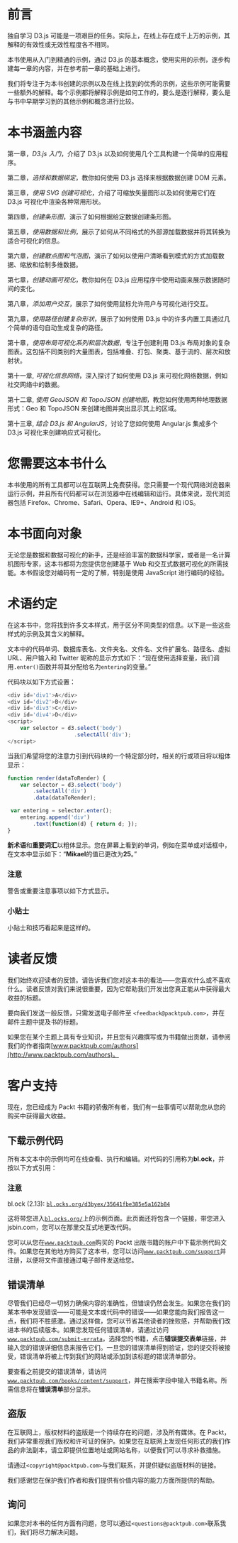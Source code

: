 # 前言

独自学习 D3.js 可能是一项艰巨的任务。实际上，在线上存在成千上万的示例，其解释的有效性或无效性程度各不相同。

本书使用从入门到精通的示例，通过 D3.js 的基本概念，使用实用的示例，逐步构建每一章的内容，并在参考前一章的基础上进行。

我们将专注于为本书创建的示例以及在线上找到的优秀的示例，这些示例可能需要一些额外的解释。每个示例都将解释示例是如何工作的，要么是逐行解释，要么是与书中早期学习到的其他示例和概念进行比较。

# 本书涵盖内容

第一章，*D3.js 入门*，介绍了 D3.js 以及如何使用几个工具构建一个简单的应用程序。

第二章，*选择和数据绑定*，教你如何使用 D3.js 选择来根据数据创建 DOM 元素。

第三章，*使用 SVG 创建可视化*，介绍了可缩放矢量图形以及如何使用它们在 D3.js 可视化中渲染各种常用形状。

第四章，*创建条形图*，演示了如何根据给定数据创建条形图。

第五章，*使用数据和比例*，展示了如何从不同格式的外部源加载数据并将其转换为适合可视化的信息。

第六章，*创建散点图和气泡图*，演示了如何以使用户清晰看到模式的方式加载数据、缩放和绘制多维数据。

第七章，*创建动画可视化*，教你如何在 D3.js 应用程序中使用动画来展示数据随时间的变化。

第八章，*添加用户交互*，展示了如何使用鼠标允许用户与可视化进行交互。

第九章，*使用路径创建复杂形状*，展示了如何使用 D3.js 中的许多内置工具通过几个简单的语句自动生成复杂的路径。

第十章，*使用布局可视化系列和层次数据*，专注于创建利用 D3.js 布局对象的复杂图表。这包括不同类别的大量图表，包括堆叠、打包、聚类、基于流的、层次和放射状。

第十一章, *可视化信息网络*，深入探讨了如何使用 D3.js 来可视化网络数据，例如社交网络中的数据。

第十二章, *使用 GeoJSON 和 TopoJSON 创建地图*，教您如何使用两种地理数据形式：Geo 和 TopoJSON 来创建地图并突出显示其上的区域。

第十三章, *结合 D3.js 和 AngularJS*，讨论了您如何使用 Angular.js 集成多个 D3.js 可视化来创建响应式可视化。

# 您需要这本书什么

本书使用的所有工具都可以在互联网上免费获得。您只需要一个现代网络浏览器来运行示例，并且所有代码都可以在浏览器中在线编辑和运行。具体来说，现代浏览器包括 Firefox、Chrome、Safari、Opera、IE9+、Android 和 iOS。

# 本书面向对象

无论您是数据和数据可视化的新手，还是经验丰富的数据科学家，或者是一名计算机图形专家，这本书都将为您提供您创建基于 Web 和交互式数据可视化的所需技能。本书假设您对编码有一定的了解，特别是使用 JavaScript 进行编码的经验。

# 术语约定

在这本书中，您将找到许多文本样式，用于区分不同类型的信息。以下是一些这些样式的示例及其含义的解释。

文本中的代码单词、数据库表名、文件夹名、文件名、文件扩展名、路径名、虚拟 URL、用户输入和 Twitter 昵称的显示方式如下：“现在使用选择变量，我们调用`.enter()`函数并将其分配给名为`entering`的变量。”

代码块以如下方式设置：

```js
<div id='div1'>A</div>
<div id='div2'>B</div>
<div id='div3'>C</div>
<div id='div4'>D</div>
<script>
    var selector = d3.select('body')
                     .selectAll('div');
</script>
```

当我们希望将您的注意力引到代码块的一个特定部分时，相关的行或项目将以粗体显示：

```js
function render(dataToRender) {
    var selector = d3.select('body')
        .selectAll('div')
        .data(dataToRender);

 var entering = selector.enter();
    entering.append('div')
        .text(function(d) { return d; });
} 
```

**新术语**和**重要词汇**以粗体显示。您在屏幕上看到的单词，例如在菜单或对话框中，在文本中显示如下：“**Mikael**的值已更改为**25**。”

### 注意

警告或重要注意事项以如下方式显示。

### 小贴士

小贴士和技巧看起来是这样的。

# 读者反馈

我们始终欢迎读者的反馈。请告诉我们您对这本书的看法——您喜欢什么或不喜欢什么。读者反馈对我们来说很重要，因为它帮助我们开发出您真正能从中获得最大收益的标题。

要向我们发送一般反馈，只需发送电子邮件至 `<feedback@packtpub.com>`，并在邮件主题中提及书的标题。

如果您在某个主题上具有专业知识，并且您有兴趣撰写或为书籍做出贡献，请参阅我们的作者指南[www.packtpub.com/authors](http://www.packtpub.com/authors)。

# 客户支持

现在，您已经成为 Packt 书籍的骄傲所有者，我们有一些事情可以帮助您从您的购买中获得最大收益。

## 下载示例代码

所有本文本中的示例均可在线查看、执行和编辑。对代码的引用称为**bl.ock**，并按以下方式引用：

### 注意

bl.ock (2.13): [`bl.ocks.org/d3byex/35641fbe385e5a162b84`](http://bl.ocks.org/d3byex/35641fbe385e5a162b84)

这将带您进入[`bl.ocks.org/`](http://bl.ocks.org/)上的示例页面。此页面还将包含一个链接，带您进入 jsbin.com，您可以在那里交互式地更改代码。

您可以从您在[`www.packtpub.com`](http://www.packtpub.com)购买的 Packt 出版书籍的账户中下载示例代码文件。如果您在其他地方购买了这本书，您可以访问[`www.packtpub.com/support`](http://www.packtpub.com/support)并注册，以便将文件直接通过电子邮件发送给您。

## 错误清单

尽管我们已经尽一切努力确保内容的准确性，但错误仍然会发生。如果您在我们的某本书中发现错误——可能是文本或代码中的错误——如果您能向我们报告这一点，我们将不胜感激。通过这样做，您可以节省其他读者的挫败感，并帮助我们改进本书的后续版本。如果您发现任何错误清单，请通过访问[`www.packtpub.com/submit-errata`](http://www.packtpub.com/submit-errata)，选择您的书籍，点击**错误提交表单**链接，并输入您的错误详细信息来报告它们。一旦您的错误清单得到验证，您的提交将被接受，错误清单将被上传到我们的网站或添加到该标题的错误清单部分。

要查看之前提交的错误清单，请访问[`www.packtpub.com/books/content/support`](https://www.packtpub.com/books/content/support)，并在搜索字段中输入书籍名称。所需信息将在**错误清单**部分显示。

## 盗版

在互联网上，版权材料的盗版是一个持续存在的问题，涉及所有媒体。在 Packt，我们非常重视我们版权和许可证的保护。如果您在互联网上发现任何形式的我们作品的非法副本，请立即提供位置地址或网站名称，以便我们可以寻求补救措施。

请通过`<copyright@packtpub.com>`与我们联系，并提供疑似盗版材料的链接。

我们感谢您在保护我们作者和我们提供有价值内容的能力方面所提供的帮助。

## 询问

如果您对本书的任何方面有问题，您可以通过`<questions@packtpub.com>`联系我们，我们将尽力解决问题。
